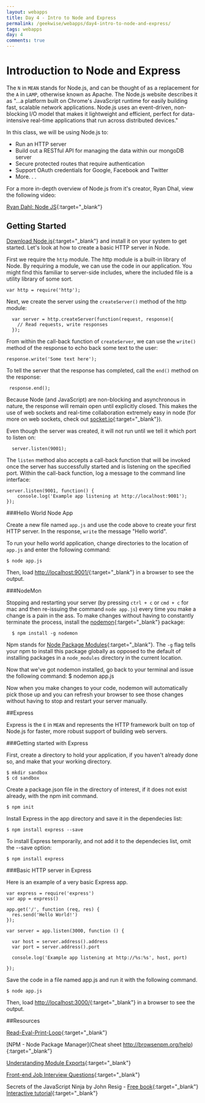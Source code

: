 ```yaml
---
layout: webapps
title: Day 4 - Intro to Node and Express
permalink: /geekwise/webapps/day4-intro-to-node-and-express/
tags: webapps
day: 4
comments: true
---
```


# Introduction to Node and Express

The `N` in `MEAN` stands for Node.js, and can be thought of as a replacement for the `A` in `LAMP`, otherwise known as Apache. The Node.js website describes it as "...a platform built on Chrome's JavaScript runtime for easily building fast, scalable network applications. Node.js uses an event-driven, non-blocking I/O model that makes it lightweight and efficient, perfect for data-intensive real-time applications that run across distributed devices." 

In this class, we will be using Node.js to:
 
* Run an HTTP server
* Build out a RESTful API for managing the data within our mongoDB server
* Secure protected routes that require authentication
* Support OAuth credentials for Google, Facebook and Twitter
* More. . .

For a more in-depth overview of Node.js from it's creator, Ryan Dhal, view the following video:

[Ryan Dahl: Node JS](http://youtu.be/EeYvFl7li9E){:target="_blank"}

## Getting Started

[Download Node.js](http://nodejs.org/download/){:target="_blank"} and install it on your system to get started. Let's look at how to create a basic HTTP server in Node.
                                                                                              
First we require the `http` module. The http module is a built-in library of Node. By requiring a module, we can use the code in our application. You might find this familiar to server-side includes, where the included file is a utility library of some sort.

    var http = require('http');

Next, we create the server using the `createServer()` method of the http module:
      
      var server = http.createServer(function(request, response){
        // Read requests, write responses
      });
      
From within the call-back function of `createServer`, we can use the `write()` method of the response to echo back some text to the user:

    response.write('Some text here');
    
To tell the server that the response has completed, call the `end()` method on the response:

     response.end();
     
Because Node (and JavaScript) are non-blocking and asynchronous in nature, the response will remain open until explicitly closed. This makes the use of web sockets and real-time collaboration extremely easy in node (for more on web sockets, check out [socket.io](http://socket.io/){:target="_blank"}).
     
Even though the server was created, it will not run until we tell it which port to listen on:

      server.listen(9001);
      
The `listen` method also accepts a call-back function that will be invoked once the server has successfully started and is listening on the specified port. Within the call-back function, log a message to the command line interface:

    server.listen(9001, function() {
        console.log('Example app listening at http://localhost:9001');
    });
      
###Hello World Node App

Create a new file named `app.js` and use the code above to create your first HTTP server. In the response, `write` the message "Hello world".

To run your hello world application, change directories to the location of `app.js` and enter the following command:

    $ node app.js
    
Then, load [http://localhost:9001/](http://localhost:9001/){:target="_blank"} in a browser to see the output.

###NodeMon

Stopping and restarting your server (by pressing `ctrl + c` or `cmd + c` for mac and then re-issuing the command `node app.js`) every time you make a change is a pain in the ass. To make changes without having to constantly terminate the process, install the [nodemon](http://nodemon.io/){:target="_blank"} package:
  
      $ npm install -g nodemon

Npm stands for [Node Package Modules](https://www.npmjs.org/){:target="_blank"}. The `-g` flag tells your npm to install this package globally as opposed to the default of installing packages in a `node_modules` directory in the current location. 

Now that we've got nodemon installed, go back to your terminal and issue the following command:
    $ nodemon app.js
    
Now when you make changes to your code, nodemon will automatically pick those up and you can refresh your browser to see those changes without having to stop and restart your server manually.

##Express

Express is the `E` in `MEAN` and represents the HTTP framework built on top of Node.js for faster, more robust support of building web servers.

###Getting started with Express

First, create a directory to hold your application, if you haven't already done so, and make that your working directory.

    $ mkdir sandbox
    $ cd sandbox

Create a package.json file in the directory of interest, if it does not exist already, with the npm init command.

    $ npm init
    
Install Express in the app directory and save it in the dependecies list:

    $ npm install express --save
    
To install Express temporarily, and not add it to the dependecies list, omit the --save option:

    $ npm install express

###Basic HTTP server in Express

Here is an example of a very basic Express app.

    var express = require('express')
    var app = express()
    
    app.get('/', function (req, res) {
      res.send('Hello World!')
    });
    
    var server = app.listen(3000, function () {
    
      var host = server.address().address
      var port = server.address().port
    
      console.log('Example app listening at http://%s:%s', host, port)
    
    });
    
Save the code in a file named app.js and run it with the following command.

    $ node app.js
    
Then, load [http://localhost:3000/](http://localhost:3000/){:target="_blank"} in a browser to see the output.

##Resources

[Read-Eval-Print-Loop](http://nodejs.org/api/repl.html){:target="_blank"}

[NPM - Node Package Manager](Cheat sheet http://browsenpm.org/help){:target="_blank"}

[Understanding Module Exports](http://www.sitepoint.com/understanding-module-exports-exports-node-js/){:target="_blank"}

[Front-end Job Interview Questions](https://github.com/darcyclarke/Front-end-Developer-Interview-Questions){:target="_blank"}

Secrets of the JavaScript Ninja by John Resig - [Free book](http://it-ebooks.info/book/2274/){:target="_blank"} [Interactive tutorial](http://ejohn.org/apps/learn/){:target="_blank"}
